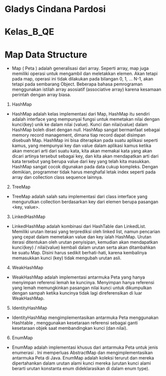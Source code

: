 # Gladys Cindana Pardosi
# Kelas_B_QE


# Map Data Structure


- Map ( Peta ) adalah generalisasi dari array. Seperti array, map juga memiliki operasi untuk mengambil dan meletakkan elemen. Akan tetapi pada map, operasi ini tidak dilakukan pada bilangan 0, 1, … N-1, akan tetapi pada sembarang Object. Beberapa bahasa pemrograman menggunakan istilah array asosiatif (associative array) karena kesamaan perintah dengan array biasa.

1. HashMap 

- HashMap adalah kelas implementasi dari Map, HashMap itu sendiri adalah interface yang mempunyai fungsi untuk memetakan nilai dengan kunci(key) unik ke dalam nilai (value). Kunci dan nilai(value) dalam HashMap boleh diset dengan null. HashMap sangat bermanfaat sebagai memory record management, dimana tiap record dapat disimpan disebuah Map. HashMap ini bisa diterapkan pada suatu aplikasi seperti kamus, yang mempunyai key dan value dalam aplikasi kamus ketika akan mencari arti dari suatu kata, kita akan memakai kata yang akan dicari artinya tersebut sebagai key, dan kita akan mendapatkan arti dari kata tersebut yang berupa value dari key yang telah kita masukkan. HashMap sangat cocok digunakan pada data cukup kompleks. Dengan demikian, programmer tidak harus menghafal letak index seperti pada array dan collection class sequence lainnya.

2. TreeMap 

- TreeMap  adalah salah satu implementasi dari class interface yang mengurutkan collection berdasarkan key dari elemen berupa pasangan <key, value>.

3. LinkedHashMap

- LinkedHashMap adalah kombinasi dari HashTable dan LinkedList. Memiliki urutan iterasi yang terprediksi oleh linked list, namun pencarian yang cepat dalam memetakan value dan key ialah  HashMap. Urutan iterasi ditentukan oleh urutan penyisipan, kemudian akan mendapatkan kunci(key) / nilai(value) kembali dalam urutan serta akan ditambahkan ke suatu Map. Disini harus sedikit berhati-hati, karena kembalinya memasukkan kunci (key) tidak mengubah urutan asli.

4. WeakHashMap
   
- WeakHashMap adalah implementasi antarmuka Peta yang hanya menyimpan referensi lemah ke kuncinya. Menyimpan hanya referensi yang lemah memungkinkan pasangan nilai kunci untuk dikumpulkan dengan sampah ketika kuncinya tidak lagi direferensikan di luar WeakHashMap.

5. IdentityHashMap

- IdentityHashMap mengimplementasikan antarmuka Peta menggunakan Hashtable , menggunakan kesetaraan referensi sebagai ganti kesetaraan objek saat membandingkan kunci (dan nilai).

6. EnumMap 
   
- EnumMap adalah implementasi khusus dari antarmuka Peta untuk jenis enumerasi . Ini memperluas AbstractMap dan mengimplementasikan antarmuka Peta di Java. EnumMap adalah koleksi terurut dan mereka dipertahankan dalam urutan alami kunci mereka (urutan kunci alami berarti urutan konstanta enum dideklarasikan di dalam enum type).